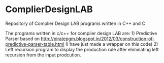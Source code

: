 # ComplierDesignLAB
Repository of Complier Design LAB programs written in C++ and C


The programs written in c/c++ for compiler design LAB are:
     1) Predictive Parser based on http://piratepgm.blogspot.in/2012/03/construction-of-predictive-parser-table.html (I have just made a wrapper on this code)
     2) Left recursion program to display the production rule after eliminating left recursion from the input prodcution.
